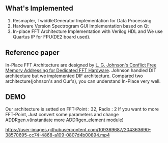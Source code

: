 ## What's Implemented
1. Resmapler, TwiddleGenerator Implementation for Data Processing
2. Hardware Version Spectrogram GUI Implementation based on Qt
3. In-place FFT Architecture Implementation with Verilog HDL and We use Quartus IP for FPU(DE2 board used).

## Reference paper
In-Place FFT Architecture are designed by [L. G. Johnson's Conflict Free Memory Addressing for Dedicated FFT Hardware](https://ieeexplore.ieee.org/document/142032).
Johnson handled DIT architecture but we implemented DIF architecture.
Compared two architecture(johnson's and Our's), you can understand In-Place very well.

## DEMO
Our architecture is setted on FFT-Point : 32, Radix : 2
If you want to more FFT-Point, Just convert some parameters and change ADDRgen.v(instantiate more ADDRgen_element module)

https://user-images.githubusercontent.com/109369687/204363690-38570695-cc74-4868-a109-0807d4b00894.mp4
